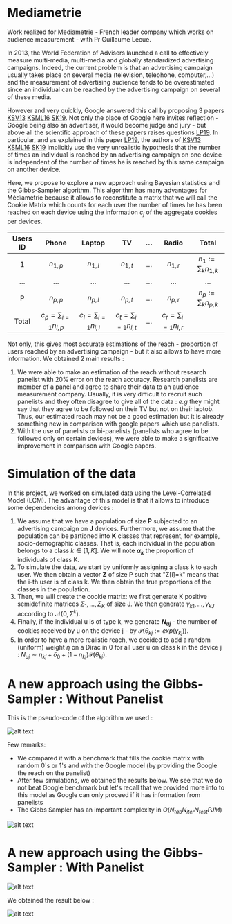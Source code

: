 # Mediametrie

Work realized for Mediametrie - French leader company which works on audience measurement - with Pr Guillaume Lecue.


In 2013, the World Federation of Advisers launched a call to effectively measure multi-media, multi-media and globally standardized advertising campaigns. Indeed, the current problem is that an advertising campaign usually takes place on several media (television, telephone, computer,...) and the measurement of advertising audience tends to be overestimated since an individual can be reached by the advertising campaign on several of these media.

However and very quickly, Google answered this call by proposing 3 papers [KSV13](https://research.google/pubs/pub41089/) [KSML16](https://research.google/pubs/pub45353/) [SK19](https://research.google/pubs/pub48387/). Not only the place of Google here invites reflection - Google being also an advertiser, it would become judge and jury - but above all the scientific approach of these papers raises questions [LP19](https://lecueguillaume.github.io/assets/XMM_stage.pdf). In particular, and as explained in this paper [LP19](https://lecueguillaume.github.io/assets/XMM_stage.pdf), the authors of [KSV13](https://research.google/pubs/pub41089/) [KSML16](https://research.google/pubs/pub45353/) [SK19](https://research.google/pubs/pub48387/) implicitly use the very unrealistic hypothesis that the number of times an individual is reached by an advertising campaign on one device is independent of the number of times he is reached by this same campaign on another device.


Here, we propose to explore a new approach using Bayesian statistics and the Gibbs-Sampler algorithm. This algorithm has many advantages for Médiamétrie because it allows to reconstitute a matrix that we will call the Cookie Matrix which counts for each user the number of times he has been reached on each device using the information $c_j$ of the aggregate cookies per devices.


| Users ID | Phone | Laptop | TV | $\dots$ | Radio | Total|
| :---: | :---: | :---: | :---: | :---: | :---: | :---: |
| 1 | $n_{1,p}$ | $n_{1,l}$ | $n_{1,t}$ | $\dots$ | $n_{1,r}$ | $n_1:=\sum_k n_{1,k}$|
| $\dots$ | $\dots$ | $\dots$ | $\dots$ | $\dots$ | $\dots$ | $\dots$ |
| P | $n_{p,p}$ | $n_{p,l}$ | $n_{p,t}$ | $\dots$ | $n_{p,r}$ | $n_p:=\sum_k n_{p,k}$|
| Total | $c_p=\sum_{i=1} n_{i,p}$ | $c_l=\sum_{i=1} n_{i,l}$ | $c_t=\sum_{i=1} n_{i,t}$  | $\dots$ | $c_r=\sum_{i=1} n_{i,r}$ | |




Not only, this gives most accurate estimations of the reach - proportion of users reached by an advertising campaign - but it also allows to have more information. We obtained 2 main results :
1. We were able to make an estimation of the reach without research panelist with 20% error on the reach accuracy. Research panelists are member of a panel  and agree to share their data to an audience measurement company. Usually, it is very difficult to recruit such panelists and they often disagree to give all of the data : _e.g_ they might say that they agree to be followed on their TV but not on their laptob. Thus, our estimated reach may not be a good estimation but it is already something new in comparison with google papers which use panelists.
2. With the use of panelists or bi-panelists (panelists who agree to be followed only on certain devices), we were able to make a significative improvement in comparison with Google papers.

# Simulation of the data 

In this project, we worked on simulated data using the Level-Correlated Model (LCM). The advantage of this model is that it allows to introduce some dependencies among devices :
1. We assume that we have a population of size **P** subjected to an advertising campaign on **J** devices. Furthermore, we assume that the population can be partioned into **K** classes that represent, for example, socio-demographic classes. That is, each individual in the population belongs to a class $k \in [1,K]$. We will note **$\alpha_k$** the proportion of individuals of class K.
2. To simulate the data, we start by uniformly assigning a class k to each user. We then obtain a vector **Z** of size P such that "Z[i]=k" means that the i-th user is of class k. We then obtain the true proportions of the classes in the population.
3. Then, we will create the cookie matrix: we first generate K positive semidefinite matrices $\Sigma_1, \dots, \Sigma_K$ of size J. We then generate $\gamma_{k1},\dots,\gamma_{kJ}$ according to $\mathcal{N}(0,\Sigma^k)$. 
4. Finally, if the individual u is of type k, we generate **$N_{uj}$** - the number of cookies received by u on the device j - by $\mathcal{P}(\theta_{kj}:=exp(\gamma_{kj}))$.
5. In order to have a more realistic reach, we decided to add a random (uniform) weight $\eta$ on a Dirac in 0 for all user u on class k in the device j : $N_{uj} \sim \eta_{kj}+\delta_0 +(1-\eta_{kj})\mathcal{P}(\theta_{kj})$.

# A new approach using the Gibbs-Sampler : Without Panelist

This is the pseudo-code of the algorithm we used :

![alt text](https://github.com/danielAmar02/Mediametrie/blob/main/Media/algo_gs_woutpan.png)

Few remarks:
- We compared it with a benchmark that fills the cookie matrix with random 0's or 1's and with the Google model (by providing the Google the reach on the panelist)
- After few simulations, we obtained the results below. We see that we do not beat Google benchmark but let's recall that we provided more info to this model as Google can only proceed if it has information from panelists
- The Gibbs Sampler has an important complexity in $O(N_{tab}N_{iter}N_{test}PJM)$

![alt text](https://github.com/danielAmar02/Mediametrie/blob/main/Media/14.png)


# A new approach using the Gibbs-Sampler : With Panelist

![alt text](https://github.com/danielAmar02/Mediametrie/blob/main/Media/algo_gs_wpan.png)


We obtained the result below :


![alt text](https://github.com/danielAmar02/Mediametrie/blob/main/Media/R_P%253D300%252CMass0%253D0.85%252CK%253D2%252CJ%253D5%252CHP%253D4%252CM%253D4%252CN%253D15%252Cprop_bi%253D05.png)
